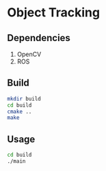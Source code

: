 # Object Tracking

## Dependencies
1. OpenCV
2. ROS

## Build
```sh
mkdir build
cd build
cmake ..
make
```

## Usage
```sh
cd build
./main
```